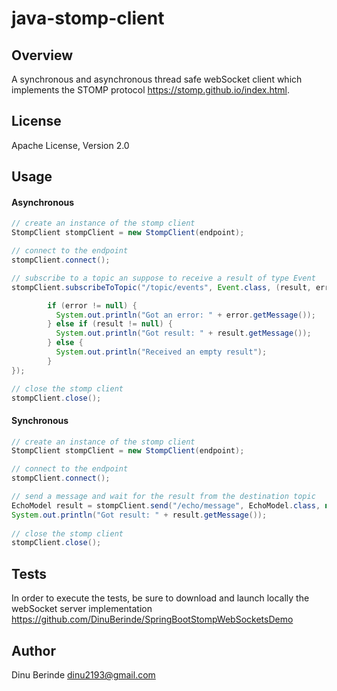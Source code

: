 # java-stomp-client

## Overview
A synchronous and asynchronous thread safe webSocket client which implements 
the STOMP protocol https://stomp.github.io/index.html. 

## License

Apache License, Version 2.0

## Usage

#### Asynchronous

```java
// create an instance of the stomp client
StompClient stompClient = new StompClient(endpoint);

// connect to the endpoint
stompClient.connect();

// subscribe to a topic an suppose to receive a result of type Event
stompClient.subscribeToTopic("/topic/events", Event.class, (result, error) -> {

        if (error != null) {
          System.out.println("Got an error: " + error.getMessage());
        } else if (result != null) {
          System.out.println("Got result: " + result.getMessage());
        } else {
          System.out.println("Received an empty result");
        }
});

// close the stomp client
stompClient.close();
```


#### Synchronous

```java
// create an instance of the stomp client
StompClient stompClient = new StompClient(endpoint);

// connect to the endpoint
stompClient.connect();

// send a message and wait for the result from the destination topic 
EchoModel result = stompClient.send("/echo/message", EchoModel.class, new EchoModel("hello world"));
System.out.println("Got result: " + result.getMessage());
        
// close the stomp client
stompClient.close();
```

## Tests
In order to execute the tests, be sure to download and launch locally 
the webSocket server implementation https://github.com/DinuBerinde/SpringBootStompWebSocketsDemo

## Author
Dinu Berinde <dinu2193@gmail.com>